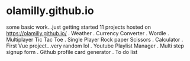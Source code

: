 # olamilly.github.io
some basic work...just getting started
11 projects hosted on https://olamilly.github.io/
. Weather
. Currency Converter
. Wordle
. Multiplayer Tic Tac Toe
. Single Player Rock paper Scissors
. Calculator
. First Vue project...very random lol
. Youtube Playlist Manager
. Multi step signup form
. Github profile card generator
. To do list
